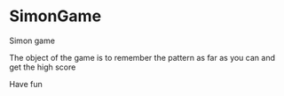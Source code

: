 # SimonGame
Simon game

The object of the game is to remember the pattern as far as you can and get the high score

Have fun
